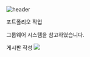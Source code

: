 ![header](https://github.com/RShabu/Portfolio/api?text=Portfolio&type=waving&fontSize=40&height=200&color=auto&section=header)

포트폴리오 작업

그룹웨어 시스템을 참고하였습니다.

게시판 작성
<img src="https://img.shields.io/badge/게시판 작성-컬러코드?style=flat-square&logo=simpleicons&logoColor=white"/></a>
